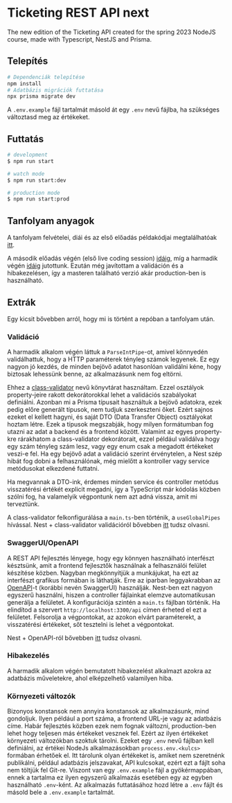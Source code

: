 # Ticketing REST API next

The new edition of the Ticketing API created for the spring 2023 NodeJS course, made with Typescript, NestJS and Prisma.

## Telepítés

```bash
# Dependenciák telepítése
npm install
# Adatbázis migrációk futtatása
npx prisma migrate dev
```

A `.env.example` fájl tartalmát másold át egy `.env` nevű fájlba, ha szükséges változtasd meg az értékeket.

## Futtatás

```bash
# development
$ npm run start

# watch mode
$ npm run start:dev

# production mode
$ npm run start:prod
```

## Tanfolyam anyagok

A tanfolyam felvételei, diái és az első előadás példakódjai megtalálhatóak [itt](https://github.com/kir-dev/tanfolyam/tree/master/2023-tavasz/node-tanfolyam).

A második előadás végén (első live coding session) [idáig](https://github.com/kir-dev/ticketing-api-next/tree/1.0.0), míg a harmadik végén [idáig](https://github.com/kir-dev/ticketing-api-next/tree/2.0.0) jutottunk. Ezután még javítottam a validáción és a hibakezelésen, így a masteren található verzió akár production-ben is használható.

## Extrák

Egy kicsit bővebben arról, hogy mi is történt a repóban a tanfolyam után.

### Validáció

A harmadik alkalom végén láttuk a `ParseIntPipe`-ot, amivel könnyedén validálhattuk, hogy a HTTP paraméterek tényleg számok legyenek. Ez egy nagyon jó kezdés, de minden bejövő adatot hasonlóan validálni kéne, hogy biztosak lehessünk benne, az alkalmazásunk nem fog eltörni.

Ehhez a [class-validator](https://github.com/typestack/class-validator) nevű könyvtárat használtam. Ezzel osztályok property-jeire rakott dekorátorokkal lehet a validációs szabályokat definiálni. Azonban mi a Prisma típusait használtuk a bejövő adatokra, ezek pedig előre generált típusok, nem tudjuk szerkeszteni őket. Ezért sajnos ezeket el kellett hagyni, és saját DTO (Data Transfer Object) osztályokat hoztam létre. Ezek a típusok megszabják, hogy milyen formátumban fog utazni az adat a backend és a frontend között. Valamint az egyes property-kre rárakhatom a class-validator dekorátorait, ezzel például validálva hogy egy szám tényleg szám lesz, vagy egy enum csak a megadott értékeket veszi-e fel. Ha egy bejövő adat a validáció szerint érvénytelen, a Nest szép hibát fog dobni a felhasználónak, még mielőtt a kontroller vagy service metódusokat elkezdené futtatni.

Ha megvannak a DTO-ink, érdemes minden service és controller metódus visszatérési értékét explicit megadni, így a TypeScript már kódolás közben szólni fog, ha valamelyik végpontunk nem azt adná vissza, amit mi terveztünk.

A class-validator felkonfigurálása a `main.ts`-ben történik, a `useGlobalPipes` hívással. Nest + class-validator validációról bővebben [itt](https://docs.nestjs.com/techniques/validation) tudsz olvasni.

### SwaggerUI/OpenAPI

A REST API fejlesztés lényege, hogy egy könnyen használható interfészt késztsünk, amit a frontend fejlesztők használnak a felhasználói felület készítése közben. Nagyban megkönnyítjük a munkájukat, ha ezt az interfészt grafikus formában is láthatják. Erre az iparban leggyakrabban az [OpenAPI](https://swagger.io/specification/)-t (korábbi nevén SwaggerUI) használják. Nest-ben ezt nagyon egyszerű használni, hiszen a controller fájlainkat elemzve automatikusan generálja a felületet. A konfigurációja szintén a `main.ts` fájlban történik. Ha elindítod a szervert `http://localhost:3300/api` címen érheted el ezt a felületet. Felsorolja a végpontokat, az azokon elvárt paraméterekt, a visszatérési értékeket, sőt tesztelni is lehet a végpontokat.

Nest + OpenAPI-ról bővebben [itt](https://docs.nestjs.com/openapi/introduction) tudsz olvasni.

### Hibakezelés

A harmadik alkalom végén bemutatott hibakezelést alkalmazt azokra az adatbázis műveletekre, ahol elképzelhető valamilyen hiba.

### Környezeti változók

Bizonyos konstansok nem annyira konstansok az alkalmazásunk, mind gondoljuk. Ilyen például a port száma, a frontend URL-je vagy az adatbázis címe. Habár fejlesztés közben ezek nem fognak változni, production-ben lehet hogy teljesen más értékeket vesznek fel. Ezért az ilyen értékeket környezeti változókban szoktuk tárolni. Ezeket egy `.env` nevű fájlban kell definiálni, az értékei NodeJs alkalmazásokban `process.env.<kulcs>` formában érhetőek el. Itt tárolunk olyan értékeket is, amiket nem szeretnénk publikálni, például adatbázis jelszavakat, API kulcsokat, ezért ezt a fájlt soha nem töltjük fel Git-re. Viszont van egy `.env.example` fájl a gyökérmappában, ennek a tartalma ez ilyen egyszerű alkalmazás esetében egy az egyben használható `.env`-ként. Az alkalmazás futtatásához hozd létre a `.env` fájlt és másold bele a `.env.example` tartalmát.
